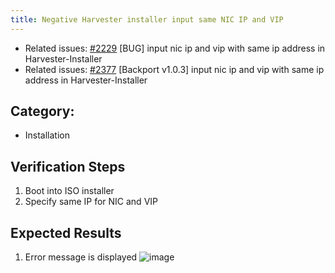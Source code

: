```yaml
---
title: Negative Harvester installer input same NIC IP and VIP
---
```


* Related issues: [#2229](https://github.com/harvester/harvester/issues/2229) [BUG] input nic ip and vip with same ip address in Harvester-Installer
* Related issues: [#2377](https://github.com/harvester/harvester/issues/2377) [Backport v1.0.3] input nic ip and vip with same ip address in Harvester-Installer

## Category: 
* Installation

## Verification Steps
1. Boot into ISO installer
1. Specify same IP for NIC and VIP

## Expected Results
1. Error message is displayed
![image](https://user-images.githubusercontent.com/83787952/178049998-e4eec9fe-d687-4efc-9618-940432d37a3d.png)
